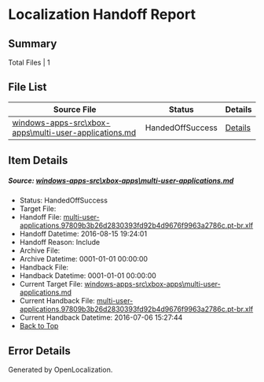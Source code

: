 # <a name='report-top'></a> Localization Handoff Report

## Summary
 Total Files | 1

## File List
 Source File | Status | Details 
 ----------- | ------ | ------- 
 [windows-apps-src\xbox-apps\multi-user-applications.md](https://github.com/Microsoft/windows-apps/blob/098683ae1ad594eee3cb3b197431ddfa3998a30d/windows-apps-src/xbox-apps/multi-user-applications.md) | HandedOffSuccess | [Details](#e9696cb20fa53b2fb5fe7f2cb06d4e5585639faf8057)

## Item Details
##### <a name='e9696cb20fa53b2fb5fe7f2cb06d4e5585639faf8057'></a> Source: [windows-apps-src\xbox-apps\multi-user-applications.md](https://github.com/Microsoft/windows-apps/blob/098683ae1ad594eee3cb3b197431ddfa3998a30d/windows-apps-src/xbox-apps/multi-user-applications.md)
* Status: HandedOffSuccess
* Target File: 
* Handoff File: [multi-user-applications.97809b3b26d2830393fd92b4d9676f9963a2786c.pt-br.xlf](https://github.com/Microsoft/WDG.handoff/blob/4c7698f0a869a014685b57dde9fe7d6c8d094fa5/ol-handoff/Microsoft/windows-apps.pt-br/master/multi-user-applications.97809b3b26d2830393fd92b4d9676f9963a2786c.pt-br.xlf)
* Handoff Datetime: 2016-08-15 19:24:01
* Handoff Reason: Include
* Archive File: 
* Archive Datetime: 0001-01-01 00:00:00
* Handback File: 
* Handback Datetime: 0001-01-01 00:00:00
* Current Target File: [windows-apps-src\xbox-apps\multi-user-applications.md](https://github.com/Microsoft/windows-apps.pt-br/blob/b7cc1700e5930854bd1f5cdef3b4a27520adc15a/windows-apps-src/xbox-apps/multi-user-applications.md)
* Current Handback File: [multi-user-applications.97809b3b26d2830393fd92b4d9676f9963a2786c.pt-br.xlf](https://github.com/Microsoft/WDG.handback/blob/7d943cc6c136850b0652613949438de118f8068c/ol-handback/Microsoft/windows-apps.pt-br/master/multi-user-applications.97809b3b26d2830393fd92b4d9676f9963a2786c.pt-br.xlf)
* Current Handback Datetime: 2016-07-06 15:27:44
* [Back to Top](#report-top)


## Error Details

Generated by OpenLocalization.
